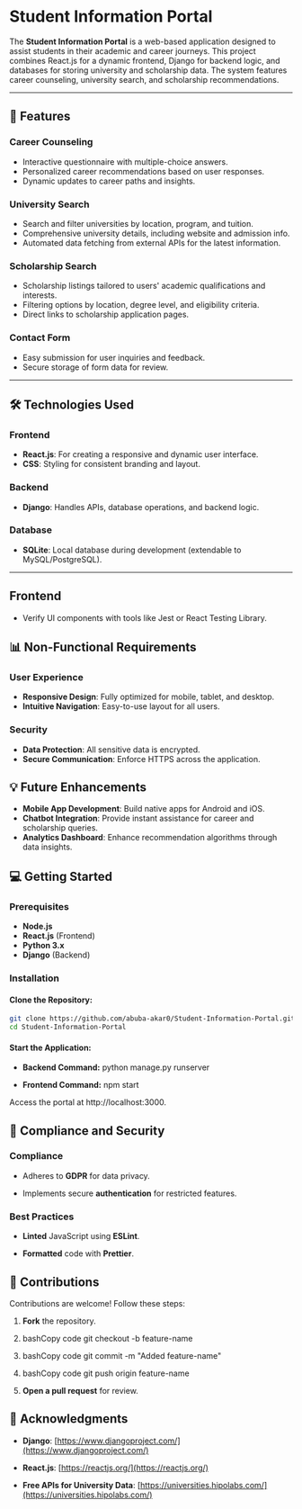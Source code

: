 # Student Information Portal

The **Student Information Portal** is a web-based application designed to assist students in their academic and career journeys. This project combines React.js for a dynamic frontend, Django for backend logic, and databases for storing university and scholarship data. The system features career counseling, university search, and scholarship recommendations.

---

## 🚀 Features

### Career Counseling
- Interactive questionnaire with multiple-choice answers.
- Personalized career recommendations based on user responses.
- Dynamic updates to career paths and insights.

### University Search
- Search and filter universities by location, program, and tuition.
- Comprehensive university details, including website and admission info.
- Automated data fetching from external APIs for the latest information.

### Scholarship Search
- Scholarship listings tailored to users' academic qualifications and interests.
- Filtering options by location, degree level, and eligibility criteria.
- Direct links to scholarship application pages.

### Contact Form
- Easy submission for user inquiries and feedback.
- Secure storage of form data for review.

---

## 🛠️ Technologies Used

### Frontend
- **React.js**: For creating a responsive and dynamic user interface.
- **CSS**: Styling for consistent branding and layout.

### Backend
- **Django**: Handles APIs, database operations, and backend logic.

### Database
- **SQLite**: Local database during development (extendable to MySQL/PostgreSQL).

---

## Frontend
- Verify UI components with tools like Jest or React Testing Library.

## 📊 Non-Functional Requirements

### User Experience
- **Responsive Design**: Fully optimized for mobile, tablet, and desktop.
- **Intuitive Navigation**: Easy-to-use layout for all users.

### Security
- **Data Protection**: All sensitive data is encrypted.
- **Secure Communication**: Enforce HTTPS across the application.

## 💡 Future Enhancements
- **Mobile App Development**: Build native apps for Android and iOS.
- **Chatbot Integration**: Provide instant assistance for career and scholarship queries.
- **Analytics Dashboard**: Enhance recommendation algorithms through data insights.

## 💻 Getting Started

### Prerequisites
- **Node.js**
- **React.js** (Frontend)
- **Python 3.x**
- **Django** (Backend)

### Installation

#### Clone the Repository:
```bash copy
git clone https://github.com/abuba-akar0/Student-Information-Portal.git
cd Student-Information-Portal
```

#### Start the Application:

*   **Backend Command:**  python manage.py runserver 
    
*   **Frontend Command:** npm start

Access the portal at http://localhost:3000.

🔐 Compliance and Security
--------------------------

### Compliance

*   Adheres to **GDPR** for data privacy.
    
*   Implements secure **authentication** for restricted features.
    

### Best Practices

*   **Linted** JavaScript using **ESLint**.
    
*   **Formatted** code with **Prettier**.

🤝 Contributions
----------------

Contributions are welcome! Follow these steps:

1.  **Fork** the repository.
    
2.  bashCopy code git checkout -b feature-name
    
3.  bashCopy code git commit -m "Added feature-name"
    
4.  bashCopy code git push origin feature-name
    
5.  **Open a pull request** for review.
    

🌟 Acknowledgments
------------------

*   **Django**: [https://www.djangoproject.com/](https://www.djangoproject.com/)
    
*   **React.js**: [https://reactjs.org/](https://reactjs.org/)
    
*   **Free APIs for University Data**: [https://universities.hipolabs.com/](https://universities.hipolabs.com/)
